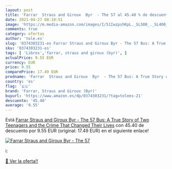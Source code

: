 ```yaml
---
layout: post
title: 'Farrar  Straus and Giroux  Byr  - The 57 al 45.40 % de descuento'
date: 2021-04-27 08:10:51
image: 'https://m.media-amazon.com/images/I/51IwzpshKpL._SL500_._SL400_.jpg'
comments: true
category: ofertas
author: 'tole.es'
slug: '0374303231-es Farrar Straus and Giroux Byr - The 57 Bus: A True Story of...'
sku: '0374303231-es'
tags: [ 'Libros','farrar, straus and giroux (byr)', ]
actualPrice: 9.55 EUR
currency: EUR
price: 9.55
comparePrice: 17.49 EUR
prodname: 'Farrar  Straus and Giroux  Byr  - The 57 Bus: A True Story of Two Teenagers and the Crime That Changed Their Lives'
country: 'es'
flag: '🇪🇸'
brand: 'Farrar, Straus and Giroux (Byr)'
buyurl: 'https://www.amazon.es/dp/0374303231/?tag=tolees-21'
descuento: '45.40'
average: '9.55'
---
```


Está [Farrar  Straus and Giroux  Byr  - The 57 Bus: A True Story of Two Teenagers and the Crime That Changed Their Lives](https://www.amazon.es/dp/0374303231/?tag=tolees-21) con 45.40 de descuento por 9.55 EUR (original: 17.49 EUR) en el siguiente enlace!

[![Farrar  Straus and Giroux  Byr  - The 57](https://m.media-amazon.com/images/I/51IwzpshKpL._SL500_._SL400_.jpg)](https://www.amazon.es/dp/0374303231/?tag=tolees-21)

ℹ️:


[🛒 Ver la oferta!!](https://www.amazon.es/dp/0374303231/?tag=tolees-21)
